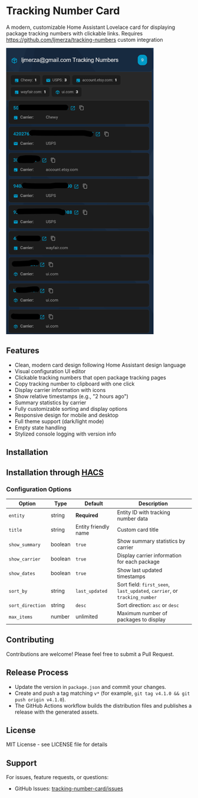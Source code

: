 # Tracking Number Card

A modern, customizable Home Assistant Lovelace card for displaying package tracking numbers with clickable links. Requires https://github.com/ljmerza/tracking-numbers custom integration

<img src="card.png" alt="Tracking Number Card Screenshot" width="400"/>

## Features

- Clean, modern card design following Home Assistant design language
- Visual configuration UI editor
- Clickable tracking numbers that open package tracking pages
- Copy tracking number to clipboard with one click
- Display carrier information with icons
- Show relative timestamps (e.g., "2 hours ago")
- Summary statistics by carrier
- Fully customizable sorting and display options
- Responsive design for mobile and desktop
- Full theme support (dark/light mode)
- Empty state handling
- Stylized console logging with version info

## Installation

## Installation through [HACS](https://github.com/hacs/integration)

### Configuration Options

| Option | Type | Default | Description |
|--------|------|---------|-------------|
| `entity` | string | **Required** | Entity ID with tracking number data |
| `title` | string | Entity friendly name | Custom card title |
| `show_summary` | boolean | `true` | Show summary statistics by carrier |
| `show_carrier` | boolean | `true` | Display carrier information for each package |
| `show_dates` | boolean | `true` | Show last updated timestamps |
| `sort_by` | string | `last_updated` | Sort field: `first_seen`, `last_updated`, `carrier`, or `tracking_number` |
| `sort_direction` | string | `desc` | Sort direction: `asc` or `desc` |
| `max_items` | number | unlimited | Maximum number of packages to display |

## Contributing

Contributions are welcome! Please feel free to submit a Pull Request.

## Release Process

- Update the version in `package.json` and commit your changes.
- Create and push a tag matching `v*` (for example, `git tag v4.1.0 && git push origin v4.1.0`).
- The GitHub Actions workflow builds the distribution files and publishes a release with the generated assets.

## License

MIT License - see LICENSE file for details

## Support

For issues, feature requests, or questions:
- GitHub Issues: [tracking-number-card/issues](https://github.com/ljmerza/tracking-number-card/issues)
